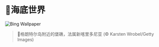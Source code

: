 # 🔖海底世界

![Bing Wallpaper](https://www.bing.com/th?id=OHR.GrandeTerreReef_ZH-CN7463701309_1920x1080.jpg&rf=LaDigue_1920x1080.jpg&pid=hp)

> 📝格朗特尔岛附近的堡礁，法属新喀里多尼亚 (© Karsten Wrobel/Getty Images)
